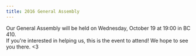 ```yaml
---
title: 2016 General Assembly
---
```


Our General Assembly will be held on Wednesday, October 19 at 19:00 in BC 410.  
If you're interested in helping us, this is the event to attend! We hope to see you there. <3
